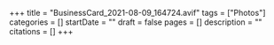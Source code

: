 +++
title = "BusinessCard_2021-08-09_164724.avif"
tags = ["Photos"]
categories = []
startDate = ""
draft = false
pages = []
description = ""
citations = []
+++
